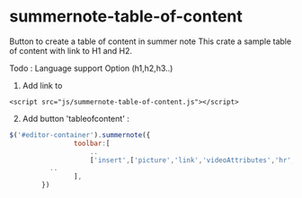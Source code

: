 # summernote-table-of-content
Button to create a table of content in summer note
This crate a sample table of content with link to H1 and H2.

Todo :
Language support
Option (h1,h2,h3..)


1. Add link to 
```
<script src="js/summernote-table-of-content.js"></script>
```
2. Add button 'tableofcontent' :
```javascript
$('#editor-container').summernote({
				toolbar:[					
					..
					['insert',['picture','link','videoAttributes','hr','tableofcontent']],
          ..
				],
        })
```
